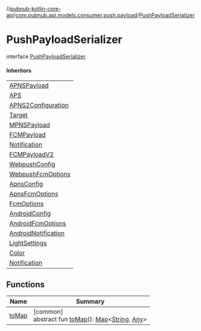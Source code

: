 //[pubnub-kotlin-core-api](../../../index.md)/[com.pubnub.api.models.consumer.push.payload](../index.md)/[PushPayloadSerializer](index.md)

# PushPayloadSerializer

interface [PushPayloadSerializer](index.md)

#### Inheritors

| |
|---|
| [APNSPayload](../-push-payload-helper/-a-p-n-s-payload/index.md) |
| [APS](../-push-payload-helper/-a-p-n-s-payload/-a-p-s/index.md) |
| [APNS2Configuration](../-push-payload-helper/-a-p-n-s-payload/-a-p-n-s2-configuration/index.md) |
| [Target](../-push-payload-helper/-a-p-n-s-payload/-a-p-n-s2-configuration/-target/index.md) |
| [MPNSPayload](../-push-payload-helper/-m-p-n-s-payload/index.md) |
| [FCMPayload](../-push-payload-helper/-f-c-m-payload/index.md) |
| [Notification](../-push-payload-helper/-f-c-m-payload/-notification/index.md) |
| [FCMPayloadV2](../-push-payload-helper/-f-c-m-payload-v2/index.md) |
| [WebpushConfig](../-push-payload-helper/-f-c-m-payload-v2/-webpush-config/index.md) |
| [WebpushFcmOptions](../-push-payload-helper/-f-c-m-payload-v2/-webpush-config/-webpush-fcm-options/index.md) |
| [ApnsConfig](../-push-payload-helper/-f-c-m-payload-v2/-apns-config/index.md) |
| [ApnsFcmOptions](../-push-payload-helper/-f-c-m-payload-v2/-apns-config/-apns-fcm-options/index.md) |
| [FcmOptions](../-push-payload-helper/-f-c-m-payload-v2/-fcm-options/index.md) |
| [AndroidConfig](../-push-payload-helper/-f-c-m-payload-v2/-android-config/index.md) |
| [AndroidFcmOptions](../-push-payload-helper/-f-c-m-payload-v2/-android-config/-android-fcm-options/index.md) |
| [AndroidNotification](../-push-payload-helper/-f-c-m-payload-v2/-android-config/-android-notification/index.md) |
| [LightSettings](../-push-payload-helper/-f-c-m-payload-v2/-android-config/-android-notification/-light-settings/index.md) |
| [Color](../-push-payload-helper/-f-c-m-payload-v2/-android-config/-android-notification/-light-settings/-color/index.md) |
| [Notification](../-push-payload-helper/-f-c-m-payload-v2/-notification/index.md) |

## Functions

| Name | Summary |
|---|---|
| [toMap](to-map.md) | [common]<br>abstract fun [toMap](to-map.md)(): [Map](https://kotlinlang.org/api/latest/jvm/stdlib/kotlin-stdlib/kotlin.collections/-map/index.html)&lt;[String](https://kotlinlang.org/api/latest/jvm/stdlib/kotlin-stdlib/kotlin/-string/index.html), [Any](https://kotlinlang.org/api/latest/jvm/stdlib/kotlin-stdlib/kotlin/-any/index.html)&gt; |
